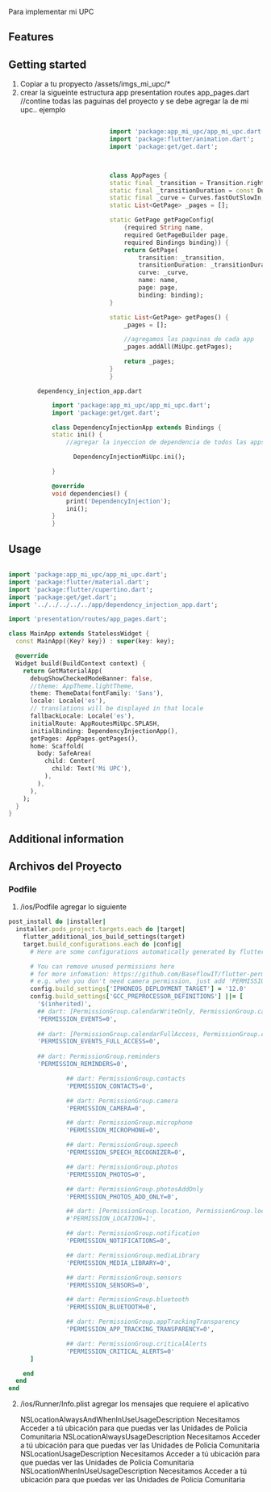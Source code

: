
Para implementar mi UPC

## Features


## Getting started

1. Copiar a tu propyecto /assets/imgs_mi_upc/*
2. crear la sigueinte estructura
        app
            presentation
                routes
                    app_pages.dart //contine todas las paguinas del proyecto y se debe agregar la de mi upc.. ejemplo
```dart

                            import 'package:app_mi_upc/app_mi_upc.dart';
                            import 'package:flutter/animation.dart';
                            import 'package:get/get.dart';



                            class AppPages {
                            static final _transition = Transition.rightToLeft;
                            static final _transitionDuration = const Duration(milliseconds: 400);
                            static final _curve = Curves.fastOutSlowIn;
                            static List<GetPage> _pages = [];

                            static GetPage getPageConfig(
                                {required String name,
                                required GetPageBuilder page,
                                required Bindings binding}) {
                                return GetPage(
                                    transition: _transition,
                                    transitionDuration: _transitionDuration,
                                    curve: _curve,
                                    name: name,
                                    page: page,
                                    binding: binding);
                            }

                            static List<GetPage> getPages() {
                                _pages = [];

                                //agregamos las paguinas de cada app
                                _pages.addAll(MiUpc.getPages);

                                return _pages;
                            }
                            }
```

            dependency_injection_app.dart
```dart
            import 'package:app_mi_upc/app_mi_upc.dart';
            import 'package:get/get.dart';

            class DependencyInjectionApp extends Bindings {
            static ini() {
                //agregar la inyeccion de dependencia de todos las apps

                  DependencyInjectionMiUpc.ini();

            }

            @override
            void dependencies() {
                print('DependencyInjection');
                ini();
            }
            }

```


## Usage


```dart

import 'package:app_mi_upc/app_mi_upc.dart';
import 'package:flutter/material.dart';
import 'package:flutter/cupertino.dart';
import 'package:get/get.dart';
import '../../../../../app/dependency_injection_app.dart';

import 'presentation/routes/app_pages.dart';

class MainApp extends StatelessWidget {
  const MainApp({Key? key}) : super(key: key);

  @override
  Widget build(BuildContext context) {
    return GetMaterialApp(
      debugShowCheckedModeBanner: false,
      //theme: AppTheme.lightTheme,
      theme: ThemeData(fontFamily: 'Sans'),
      locale: Locale('es'),
      // translations will be displayed in that locale
      fallbackLocale: Locale('es'),
      initialRoute: AppRoutesMiUpc.SPLASH,
      initialBinding: DependencyInjectionApp(),
      getPages: AppPages.getPages(),
      home: Scaffold(
        body: SafeArea(
          child: Center(
            child: Text('Mi UPC'),
          ),
        ),
      ),
    );
  }
}

```

## Additional information

## Archivos del Proyecto

### Podfile
1. /ios/Podfile agregar lo siguiente

```ruby
post_install do |installer|
  installer.pods_project.targets.each do |target|
    flutter_additional_ios_build_settings(target)
    target.build_configurations.each do |config|
      # Here are some configurations automatically generated by flutter

      # You can remove unused permissions here
      # for more infomation: https://github.com/BaseflowIT/flutter-permission-handler/blob/develop/permission_handler/ios/Classes/PermissionHandlerEnums.h
      # e.g. when you don't need camera permission, just add 'PERMISSION_CAMERA=0'
      config.build_settings['IPHONEOS_DEPLOYMENT_TARGET'] = '12.0'
      config.build_settings['GCC_PREPROCESSOR_DEFINITIONS'] ||= [
        '$(inherited)',
        ## dart: [PermissionGroup.calendarWriteOnly, PermissionGroup.calendar (iOS 16 and below)]
        'PERMISSION_EVENTS=0',
           
        ## dart: [PermissionGroup.calendarFullAccess, PermissionGroup.calendar (iOS 17 and above)]
        'PERMISSION_EVENTS_FULL_ACCESS=0',
          
        ## dart: PermissionGroup.reminders
        'PERMISSION_REMINDERS=0',

                ## dart: PermissionGroup.contacts
                'PERMISSION_CONTACTS=0',

                ## dart: PermissionGroup.camera
                'PERMISSION_CAMERA=0',

                ## dart: PermissionGroup.microphone
                'PERMISSION_MICROPHONE=0',

                ## dart: PermissionGroup.speech
                'PERMISSION_SPEECH_RECOGNIZER=0',

                ## dart: PermissionGroup.photos
                'PERMISSION_PHOTOS=0',

                ## dart: PermissionGroup.photosAddOnly
                'PERMISSION_PHOTOS_ADD_ONLY=0',

                ## dart: [PermissionGroup.location, PermissionGroup.locationAlways, PermissionGroup.locationWhenInUse]
                #'PERMISSION_LOCATION=1',

                ## dart: PermissionGroup.notification
                'PERMISSION_NOTIFICATIONS=0',

                ## dart: PermissionGroup.mediaLibrary
                'PERMISSION_MEDIA_LIBRARY=0',

                ## dart: PermissionGroup.sensors
                'PERMISSION_SENSORS=0',

                ## dart: PermissionGroup.bluetooth
                'PERMISSION_BLUETOOTH=0',

                ## dart: PermissionGroup.appTrackingTransparency
                'PERMISSION_APP_TRACKING_TRANSPARENCY=0',

                ## dart: PermissionGroup.criticalAlerts
                'PERMISSION_CRITICAL_ALERTS=0'
      ]

    end
  end
end

```

2. /ios/Runner/Info.plist agregar los mensajes que requiere el aplicativo

    <key>NSLocationAlwaysAndWhenInUseUsageDescription</key>
	<string>Necesitamos Acceder a tú ubicación para que puedas ver las Unidades de Policia Comunitaria</string>
	<key>NSLocationAlwaysUsageDescription</key>
	<string>Necesitamos Acceder a tú ubicación para que puedas ver las Unidades de Policia Comunitaria</string>
	<key>NSLocationUsageDescription</key>
	<string>Necesitamos Acceder a tú ubicación para que puedas ver las Unidades de Policia Comunitaria</string>
	<key>NSLocationWhenInUseUsageDescription</key>
	<string>Necesitamos Acceder a tú ubicación para que puedas ver las Unidades de Policia Comunitaria</string>

